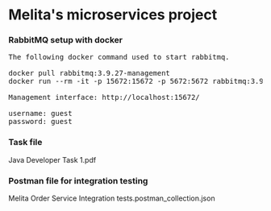 # Melita's microservices project

### RabbitMQ setup with docker
<pre>
The following docker command used to start rabbitmq.

docker pull rabbitmq:3.9.27-management
docker run --rm -it -p 15672:15672 -p 5672:5672 rabbitmq:3.9.27-management

Management interface: http://localhost:15672/

username: guest
password: guest
</pre>

### Task file

Java Developer Task 1.pdf

### Postman file for integration testing

Melita Order Service Integration tests.postman_collection.json
